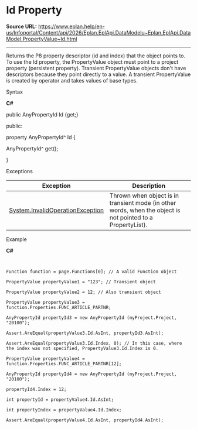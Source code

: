 # Id Property

**Source URL:** https://www.eplan.help/en-us/Infoportal/Content/api/2026/Eplan.EplApi.DataModelu~Eplan.EplApi.DataModel.PropertyValue~Id.html

---

Returns the P8 property descriptor (id and index) that the object points to. To use the Id property, the PropertyValue object must point to a project property (persistent property). Transient PropertyValue objects don't have descriptors because they point directly to a value. A transient PropertyValue is created by operator and takes values of base types.

Syntax

**C#**



public AnyPropertyId Id {get;}

public:

property AnyPropertyId^ Id {

   AnyPropertyId^ get();

}


Exceptions

| Exception | Description |
| --- | --- |
| [System.InvalidOperationException](#) | Thrown when object is in transient mode (in other words, when the object is not pointed to a PropertyList). |

Example

**C#**

```


Function function = page.Functions[0]; // A valid Function object

PropertyValue propertyValue1 = "123"; // Transient object

PropertyValue propertyValue2 = 12; // Also transient object

PropertyValue propertyValue3 = function.Properties.FUNC_ARTICLE_PARTNR;

AnyPropertyId propertyId3 = new AnyPropertyId (myProject.Project, "20100");

Assert.AreEqual(propertyValue3.Id.AsInt, propertyId3.AsInt);

Assert.AreEqual(propertyValue3.Id.Index, 0); // In this case, where the index was not specified, PropertyValue3.Id.Index is 0.

PropertyValue propertyValue4 = function.Properties.FUNC_ARTICLE_PARTNR[12];

AnyPropertyId propertyId4 = new AnyPropertyId (myProject.Project, "20100");

propertyId4.Index = 12;

int propertyId = propertyValue4.Id.AsInt;

int propertyIndex = propertyValue4.Id.Index;

Assert.AreEqual(propertyValue4.Id.AsInt, propertyId4.AsInt);

```
